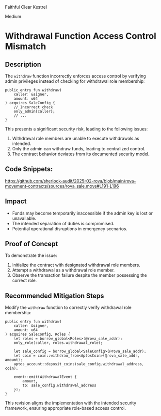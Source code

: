 Faithful Clear Kestrel

Medium

# Withdrawal Function Access Control Mismatch


## Description
The `withdraw` function incorrectly enforces access control by verifying admin privileges instead of checking for withdrawal role membership:

```move
public entry fun withdraw(
    caller: &signer,
    amount: u64
) acquires SaleConfig {        
    // Incorrect check
    only_admin(caller);
    // ...
}
```

This presents a significant security risk, leading to the following issues:
1. Withdrawal role members are unable to execute withdrawals as intended.
2. Only the admin can withdraw funds, leading to centralized control.
3. The contract behavior deviates from its documented security model.

## Code Snippets:
https://github.com/sherlock-audit/2025-02-rova/blob/main/rova-movement-contracts/sources/rova_sale.move#L191-L196

## Impact 
- Funds may become temporarily inaccessible if the admin key is lost or unavailable.
- The intended separation of duties is compromised.
- Potential operational disruptions in emergency scenarios.

## Proof of Concept
To demonstrate the issue:
1. Initialize the contract with designated withdrawal role members.
2. Attempt a withdrawal as a withdrawal role member.
3. Observe the transaction failure despite the member possessing the correct role.

## Recommended Mitigation Steps
Modify the `withdraw` function to correctly verify withdrawal role membership:

```move
public entry fun withdraw(
    caller: &signer,
    amount: u64
) acquires SaleConfig, Roles {        
    let roles = borrow_global<Roles>(@rova_sale_addr);
    only_role(caller, roles.withdrawal_role);

    let sale_config = borrow_global<SaleConfig>(@rova_sale_addr);
    let coin = coin::withdraw_from<AptosCoin>(@rova_sale_addr, amount);
    aptos_account::deposit_coins(sale_config.withdrawal_address, coin);

    event::emit(WithdrawalEvent {
        amount,
        to: sale_config.withdrawal_address
    });
}
```

This revision aligns the implementation with the intended security framework, ensuring appropriate role-based access control.